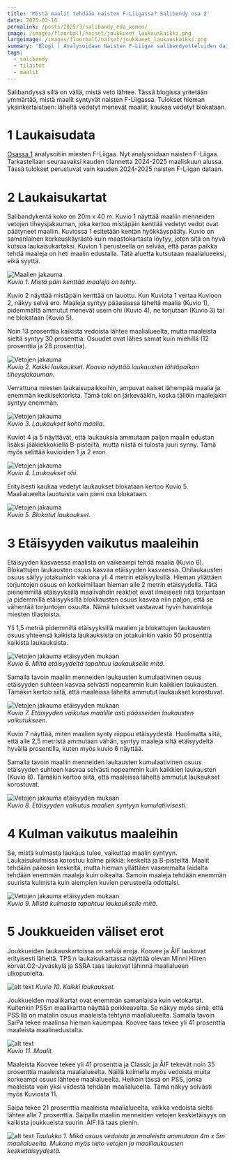 ```yaml
---
title: 'Mistä maalit tehdään naisten F-Liigassa? Salibandy osa 2'
date: 2025-03-16
permalink: /posts/2025/3/salibandy_eda_women/
image: /images/floorball/naiset/joukkueet_laukauskaikki.png
largeimage: /images/floorball/naiset/joukkueet_laukauskaikki.png
summary: 'Blogi | Analysoidaan Naisten F-Liigan salibandyotteluiden dataa. Kartat näyttävät, mistä maaleja tehdään. Jakaumista selviää, miltä etäisyydeltä maalit tehdään.'
tags:
  - salibandy
  - tilastot
  - maalit
---
```


Salibandyssä sillä on väliä, mistä veto lähtee. Tässä blogissa yritetään ymmärtää, mistä maalit syntyvät naisten F-Liigassa. Tulokset hieman yksinkertaistaen: läheltä vedetyt menevät maaliit, kaukaa vedetyt blokataan. 

1 Laukaisudata
===

[Osassa 1](/posts/2025/3/salibandy_eda_men/) analysoitiin miesten F-Liigaa. Nyt analysoidaan naisten F-Liigaa. 
Tarkastellaan seuraavaksi kauden tilannetta 2024-2025 maaliskuun alussa. Tässä tulokset perustuvat vain kauden 2024-2025 naisten F-Liigan dataan.

2 Laukaisukartat
====

Salibandykentä koko on 20m x 40 m. Kuvio 1 näyttää maaliin menneiden vetojen tiheysjakauman, joka kertoo mistäpäin kenttää vedetyt vedot ovat päätyneet maaliin. 
Kuviossa 1 esitetään kentän hyökkäyspääty. Kuvio on samanlainen korkeuskäyrästö kuin maastokartasta löytyy, joten sitä on hyvä kutsua laukaisukartaksi. Kuvion 1 perusteella on selvää, että paras paikka tehdä maaleja on heti maalin edustalla. Tätä aluetta kutsutaan maalialueeksi, eikä syyttä.

![Maalien jakauma](/images/floorball/naiset/laukausmaali.png)<br>
_Kuvio 1. Mistä päin kenttää maaleja on tehty._

Kuvio 2 näyttää mistäpäin kenttää on lauottu.
Kun Kuviota 1 vertaa Kuvioon 2, näkyy selvä ero. Maaleja syntyy pääasiassa läheltä maalia (Kuvio 1), pidemmältä ammutut menevät usein ohi (Kuvio 4), ne torjutaan (Kuvio 3) tai ne blokataan (Kuvio 5).

Noin 13 prosenttia kaikista vedoista lähtee maalialueelta, mutta maaleista sieltä syntyy 30 prosenttia. Osuudet ovat lähes samat kuin miehillä (12 prosenttia ja 28 prosenttia).

![Vetojen jakauma](/images/floorball/naiset/laukauskaikki.png)<br>
_Kuvio 2. Kaikki laukaukset. Kaavio näyttää laukausten lähtöpaikan tiheysjakauman._

Verrattuna miesten laukaisupaikkoihin, ampuvat naiset lähempää maalia ja enemmän keskisektorista. Tämä toki on järkevääkin, koska tällöin maalejakin syntyy enemmän. 

![Vetojen jakauma](/images/floorball/naiset/laukauskohti.png)<br>
_Kuvio 3. Laukaukset kohti maalia._

Kuviot 4 ja 5 näyttävät, että laukauksia ammutaan paljon maalin edustan lisäksi jääkiekkokiellä B-pisteiltä, mutta niistä ei tulosta juuri synny. Tämä myös selittää kuvioiden 1 ja 2 eron.

![Vetojen jakauma](/images/floorball/naiset/laukausohi.png)<br>
_Kuvio 4. Laukaukset ohi._

Erityisesti kaukaa vedetyt laukaukset blokataan kertoo Kuvio 5. Maalialueelta lauotuista vain pieni osa blokataan.

![Vetojen jakauma](/images/floorball/naiset/laukausblokattu.png)<br>
_Kuvio 5. Blokatut laukaukset._

3 Etäisyyden vaikutus maaleihin
====

Etäisyyden kasvaessa maalista on vaikeampi tehdä maalia (Kuvio 6). 
Blokattujen laukausten osuus kasvaa etäisyyden kasvaessa. Ohilaukausten osuus säilyy jotakuinkin vakiona yli 4 metrin etäisyyksillä. Hieman yllättäen torjuntojen osuus on korkeimillaan hieman alle 2 metrin etäisyydellä. Tätä pienemmillä etäisyyksillä maalivahdin reaktiot eivät ilmeisesti riitä torjuntaan ja pidemmillä etäisyyksillä blokkausten osuus kasvaa niin paljon, että se vähentää torjuntojen osuutta.
Nämä tulokset vastaavat hyvin havaintoja miesten tilastoista.

Yli 1,5 metriä pidemmillä etäisyyksillä maalien ja blokattujen laukausten osuus yhteensä kaikista laukauksista on jotakuinkin vakio 50 prosenttia kaikista laukauksista.

![Vetojen jakauma etäisyyden mukaan](/images/floorball/naiset/distance.png)<br>
_Kuvio 6. Miltä etäisyydeltä tapahtuu laukaukselle mitä._

Samalla tavoin maaliin menneiden laukausten kumulaativinen osuus etäisyyden suhteen kasvaa selvästi nopeammin kuin kaikkien laukausten.
Tämäkin kertoo siitä, että maaleissa läheltä ammutut laukaukset korostuvat.

![Vetojen jakauma etäisyyden mukaan](/images/floorball/naiset/distance2.png)<br>
_Kuvio 7. Etäisyyden vaikutus maalille asti päässeiden laukausten vaikutukseen._

Kuvio 7 näyttää, miten maalien synty riippuu etäisyydestä. Huolimatta siitä, että alle 2,5 metristä ammutaan vähän, syntyy maaleja siltä etäisyydeltä hyvällä prosentilla, kuten myös kuvio 6 näyttää.

Samalla tavoin maaliin menneiden laukausten kumulaativinen osuus etäisyyden suhteen kasvaa selvästi nopeammin kuin kaikkien laukausten (Kuvio 8).
Tämäkin kertoo siitä, että maaleissa läheltä ammutut laukaukset korostuvat.

![Vetojen jakauma etäisyyden mukaan](/images/floorball/naiset/maali_vs_kaikki.png)<br>
_Kuvio 8. Etäisyyden vaikutus maalien syntyyn kumulatiivisesti._

4 Kulman vaikutus maaleihin
====

Se, mistä kulmasta laukaus tulee, vaikuttaa maalin syntyyn. Laukaisukulmissa korostuu kolme piikkiä: keskeltä ja B-pisteiltä.
Maalit tehdään pääosin keskeltä, mutta hieman yllättäen vasemmalta laidalta tehdään enemmän maaleja kuin oikealta.
Samoin maaleja tehdään enemmän suurista kulmista kuin aiempien kuvien perusteella odottaisi.

![Vetojen jakauma etäisyyden mukaan](/images/floorball/naiset/kulma.png)<br>
_Kuvio 9. Mistä kulmasta tapahtuu laukaukselle mitä._

5 Joukkueiden väliset erot
===

Joukkueiden laukauskartoissa on selviä eroja. Koovee ja ÅIF laukovat erityisesti läheltä. TPS:n laukaisukartassa näyttää olevan Minni Hiiren korvat.O2-Jyväskylä ja SSRA taas laukovat lähinnä maalialueen ulkopuolelta.

![alt text](/images/floorball/naiset/joukkueet_laukauskaikki.png)
_Kuvio 10. Kaikki laukaukset._

Joukkueiden maalikartat ovat enemmän samanlaisia kuin vetokartat. Kuitenkin PSS:n maalikartta näyttää poikkeavalta. Se näkyy myös siinä, että PSS:llä on matalin osuus maaleista tehtynä maalialueelta. Samalla tavoin SaiPa tekee maalinsa hieman kauempaa. Koovee taas tekee yli 41 prosenttia maaleista maalinedustalta.

![alt text](/images/floorball/naiset/joukkueet_laukausmaali.png)<br>
_Kuvio 11. Maalit._

Maaleista Koovee tekee yli 41 prosenttia ja Classic ja ÅIF tekevät noin 35 prosenttia maaleista maalialueelta. Näillä kolmella myös vedoista muita korkeampi osuus lähteee maalialueelta. Heikoin tässä on PSS, jonka maaleista vain yksi viidestä tehdään maalialueelta. Tämä näkyy selvästi myös Kuviosta 11.

Saipa tekee 21 prosenttia maaleista maalialueelta, vaikka vedoista sieltä lähtee alle 7 prosenttia. Saipalla maaliin menneiden vetojen keskietäisyys on kaikista joukkueista suurin. ÅIF:llä taas pienin.

![alt text](/images/floorball/naiset/d_naiset2.png)
_Taulukko 1. Mikä osuus vedoista ja maaleista ammutaan 4m x 5m maalialueelta. Mukana myös tieto vetojen ja maalilaukausten keskietäisyydestä._

